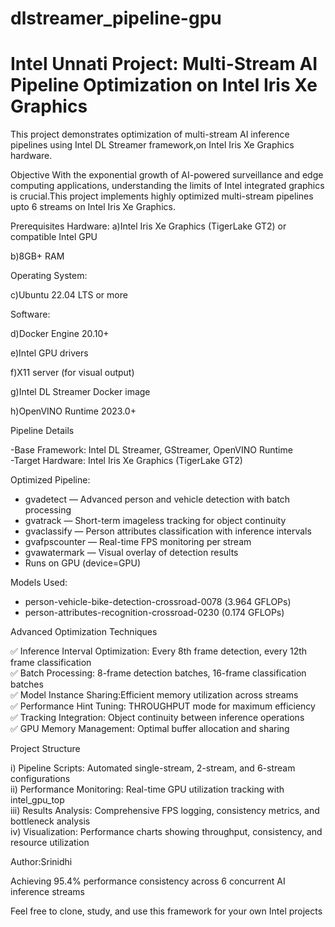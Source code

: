 # dlstreamer_pipeline-gpu

# Intel Unnati Project: Multi-Stream AI Pipeline Optimization on Intel Iris Xe Graphics

This project demonstrates  optimization of multi-stream AI inference pipelines using Intel DL Streamer framework,on Intel Iris Xe Graphics hardware.

Objective
With the exponential growth of AI-powered surveillance and edge computing applications, understanding the limits of Intel integrated graphics is crucial.This project implements highly optimized multi-stream pipelines upto 6 streams on Intel Iris Xe Graphics.

Prerequisites
Hardware:
a)Intel Iris Xe Graphics (TigerLake GT2) or compatible Intel GPU

b)8GB+ RAM

Operating System:

c)Ubuntu 22.04 LTS or more

Software:

d)Docker Engine 20.10+

e)Intel GPU drivers 

f)X11 server (for visual output)

g)Intel DL Streamer Docker image

h)OpenVINO Runtime 2023.0+ 

Pipeline Details

-Base Framework: Intel DL Streamer, GStreamer, OpenVINO Runtime  
-Target Hardware: Intel Iris Xe Graphics (TigerLake GT2)

Optimized Pipeline:
- gvadetect — Advanced person and vehicle detection with batch processing
- gvatrack — Short-term imageless tracking for object continuity  
- gvaclassify — Person attributes classification with inference intervals
- gvafpscounter — Real-time FPS monitoring per stream
- gvawatermark — Visual overlay of detection results
- Runs on GPU (device=GPU) 

Models Used:
- person-vehicle-bike-detection-crossroad-0078 (3.964 GFLOPs)
- person-attributes-recognition-crossroad-0230 (0.174 GFLOPs)

Advanced Optimization Techniques

✅ Inference Interval Optimization: Every 8th frame detection, every 12th frame classification  
✅ Batch Processing: 8-frame detection batches, 16-frame classification batches  
✅ Model Instance Sharing:Efficient memory utilization across streams  
✅ Performance Hint Tuning: THROUGHPUT mode for maximum efficiency  
✅ Tracking Integration: Object continuity between inference operations  
✅ GPU Memory Management: Optimal buffer allocation and sharing  

Project Structure

i) Pipeline Scripts: Automated single-stream, 2-stream, and 6-stream configurations  
ii) Performance Monitoring: Real-time GPU utilization tracking with intel_gpu_top  
iii) Results Analysis: Comprehensive FPS logging, consistency metrics, and bottleneck analysis  
iv) Visualization: Performance charts showing throughput, consistency, and resource utilization  


Author:Srinidhi  

Achieving 95.4% performance consistency across 6 concurrent AI inference streams 

Feel free to clone, study, and use this framework for your own Intel projects

